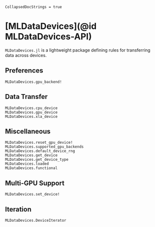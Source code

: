 ```@meta
CollapsedDocStrings = true
```

# [MLDataDevices](@id MLDataDevices-API)

`MLDataDevices.jl` is a lightweight package defining rules for transferring data across
devices.

## Preferences

```@docs
MLDataDevices.gpu_backend!
```

## Data Transfer

```@docs
MLDataDevices.cpu_device
MLDataDevices.gpu_device
MLDataDevices.xla_device
```

## Miscellaneous

```@docs
MLDataDevices.reset_gpu_device!
MLDataDevices.supported_gpu_backends
MLDataDevices.default_device_rng
MLDataDevices.get_device
MLDataDevices.get_device_type
MLDataDevices.loaded
MLDataDevices.functional
```

## Multi-GPU Support

```@docs
MLDataDevices.set_device!
```

## Iteration

```@docs
MLDataDevices.DeviceIterator
```
